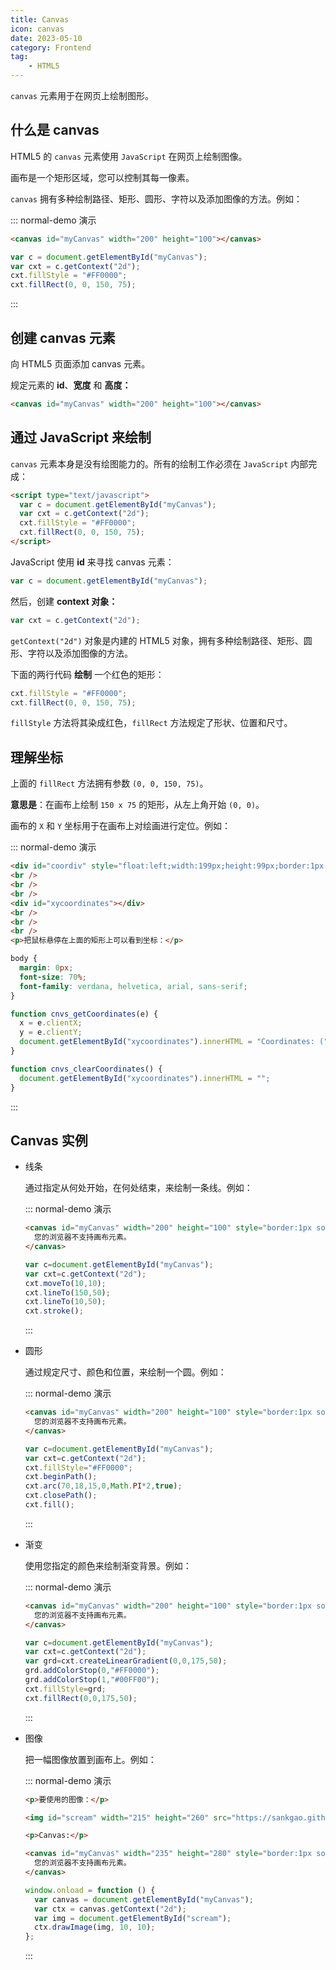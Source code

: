 ```yaml
---
title: Canvas
icon: canvas
date: 2023-05-10
category: Frontend
tag:
    - HTML5
---
```


`canvas` 元素用于在网页上绘制图形。

## 什么是 canvas

HTML5 的 `canvas` 元素使用 `JavaScript` 在网页上绘制图像。

画布是一个矩形区域，您可以控制其每一像素。

`canvas` 拥有多种绘制路径、矩形、圆形、字符以及添加图像的方法。例如：

::: normal-demo 演示

```html
<canvas id="myCanvas" width="200" height="100"></canvas>
```

```js
var c = document.getElementById("myCanvas");
var cxt = c.getContext("2d");
cxt.fillStyle = "#FF0000";
cxt.fillRect(0, 0, 150, 75);
```

:::

## 创建 canvas 元素

向 HTML5 页面添加 canvas 元素。

规定元素的 **id**、**宽度** 和 **高度：**

```html
<canvas id="myCanvas" width="200" height="100"></canvas>
```

## 通过 JavaScript 来绘制

`canvas` 元素本身是没有绘图能力的。所有的绘制工作必须在 `JavaScript` 内部完成：

```html
<script type="text/javascript">
  var c = document.getElementById("myCanvas");
  var cxt = c.getContext("2d");
  cxt.fillStyle = "#FF0000";
  cxt.fillRect(0, 0, 150, 75);
</script>
```

JavaScript 使用 **id** 来寻找 canvas 元素：

```javascript
var c = document.getElementById("myCanvas");
```

然后，创建 **context 对象：**

```javascript
var cxt = c.getContext("2d");
```

`getContext("2d")` 对象是内建的 HTML5 对象，拥有多种绘制路径、矩形、圆形、字符以及添加图像的方法。

下面的两行代码 **绘制** 一个红色的矩形：

```javascript
cxt.fillStyle = "#FF0000";
cxt.fillRect(0, 0, 150, 75);
```

`fillStyle` 方法将其染成红色，`fillRect` 方法规定了形状、位置和尺寸。

## 理解坐标

上面的 `fillRect` 方法拥有参数 `(0, 0, 150, 75)`。

**意思是**：在画布上绘制 `150 x 75` 的矩形，从左上角开始 `(0, 0)`。

画布的 `X` 和 `Y` 坐标用于在画布上对绘画进行定位。例如：

::: normal-demo 演示

```html
<div id="coordiv" style="float:left;width:199px;height:99px;border:1px solid #c3c3c3" onmousemove="cnvs_getCoordinates(event)" onmouseout="cnvs_clearCoordinates()"></div>
<br />
<br />
<br />
<div id="xycoordinates"></div>
<br />
<br />
<br />
<p>把鼠标悬停在上面的矩形上可以看到坐标：</p>
```

```css
body {
  margin: 0px;
  font-size: 70%;
  font-family: verdana, helvetica, arial, sans-serif;
}
```

```js
function cnvs_getCoordinates(e) {
  x = e.clientX;
  y = e.clientY;
  document.getElementById("xycoordinates").innerHTML = "Coordinates: (" + x + "," + y + ")";
}

function cnvs_clearCoordinates() {
  document.getElementById("xycoordinates").innerHTML = "";
}
```

:::

## Canvas 实例

- 线条

    通过指定从何处开始，在何处结束，来绘制一条线。例如：

    ::: normal-demo 演示

    ```html
    <canvas id="myCanvas" width="200" height="100" style="border:1px solid #c3c3c3;">
      您的浏览器不支持画布元素。
    </canvas>
    ```

    ```js
    var c=document.getElementById("myCanvas");
    var cxt=c.getContext("2d");
    cxt.moveTo(10,10);
    cxt.lineTo(150,50);
    cxt.lineTo(10,50);
    cxt.stroke();
    ```

    :::

- 圆形

    通过规定尺寸、颜色和位置，来绘制一个圆。例如：
    
    ::: normal-demo 演示
    
    ```html
    <canvas id="myCanvas" width="200" height="100" style="border:1px solid #c3c3c3;">
      您的浏览器不支持画布元素。
    </canvas>
    ```
    
    ```js
    var c=document.getElementById("myCanvas");
    var cxt=c.getContext("2d");
    cxt.fillStyle="#FF0000";
    cxt.beginPath();
    cxt.arc(70,18,15,0,Math.PI*2,true);
    cxt.closePath();
    cxt.fill();
    ```
    
    :::

- 渐变

    使用您指定的颜色来绘制渐变背景。例如：
    
    ::: normal-demo 演示
    
    ```html
    <canvas id="myCanvas" width="200" height="100" style="border:1px solid #c3c3c3;">
      您的浏览器不支持画布元素。
    </canvas>
    ```
    
    ```js
    var c=document.getElementById("myCanvas");
    var cxt=c.getContext("2d");
    var grd=cxt.createLinearGradient(0,0,175,50);
    grd.addColorStop(0,"#FF0000");
    grd.addColorStop(1,"#00FF00");
    cxt.fillStyle=grd;
    cxt.fillRect(0,0,175,50);
    ```
    
    :::

- 图像

    把一幅图像放置到画布上。例如：
    
    ::: normal-demo 演示
    
    ```html
    <p>要使用的图像：</p>

    <img id="scream" width="215" height="260" src="https://sankgao.github.io/html5/eg_planets.jpg" alt="The Scream">

    <p>Canvas:</p>

    <canvas id="myCanvas" width="235" height="280" style="border:1px solid #d3d3d3;">
      您的浏览器不支持画布元素。
    </canvas>
    ```
    
    ```js
    window.onload = function () {
      var canvas = document.getElementById("myCanvas");
      var ctx = canvas.getContext("2d");
      var img = document.getElementById("scream");
      ctx.drawImage(img, 10, 10);
    };
    ```
    
    :::

